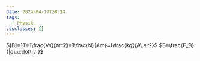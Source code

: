 ```yaml
---
date: 2024-04-17T20:14
tags:
  - Physik
cssclasses: []
---
```

$[B]=1T=1\frac{Vs}{m^2}=1\frac{N}{Am}=1\frac{kg}{A\;s^2}$
$B=\frac{F_B}{|q\;\cdot\;v|}$